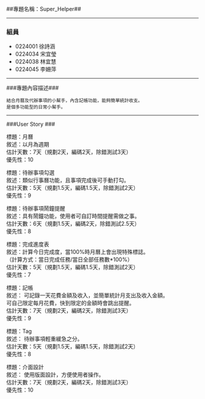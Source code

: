 ##專題名稱：Super_Helper##

----------

### 組員 ###

- 0224001 徐詩涵
- 0224034 宋宜瑩
- 0224038 林宜慧
- 0224045 李姍萍

----------
###專題內容描述###

    結合月曆及代辦事項的小幫手，內含記帳功能，能夠簡單統計收支。
    是個多功能型的日常小幫手。

----------
###User Story ###

標題：月曆<br>
敘述：以月為週期<br>
估計天數：7天（規劃2天，編碼2天，除錯測試3天）<br>
優先性：10<br>

標題：待辦事項勾選<br>
敘述：類似行事曆功能，且事項完成後可手動打勾。<br>
估計天數：5天（規劃1.5天，編碼1.5天，除錯測試2天）<br>
優先性：9<br>

標題：待辦事項鬧鐘提醒<br>
敘述：具有鬧鐘功能，使用者可自訂時間提醒需做之事。<br>
估計天數：6天（規劃1.5天，編碼2天，除錯測試2.5天）<br>
優先性：8<br>

標題：完成進度表<br>
敘述：計算今日完成度，當100%時月曆上會出現特殊標誌。<br>
      （計算方式：當日完成任務/當日全部任務數*100%）<br>
估計天數：5天（規劃1.5天，編碼1.5天，除錯測試2天）<br>
優先性：7<br>

標題：記帳<br>
敘述：
可記錄一天花費金額及收入，並簡單統計月支出及收入金額。<br>
可自己限定每月花費，快到限定的金額時會跳出提醒。<br>
估計天數：7天（規劃2天，編碼2天，除錯測試3天）<br>
優先性：9<br>

標題：Tag<br>
敘述：
待辦事項輕重緩急之分。<br>
估計天數：5天（規劃1.5天，編碼1.5天，除錯測試2天）<br>
優先性：8<br>

標題：介面設計<br>
敘述：
使用版面設計，方便使用者操作。<br>
估計天數：7天（規劃2天，編碼2天，除錯測試3天）<br>
優先性：10<br>
